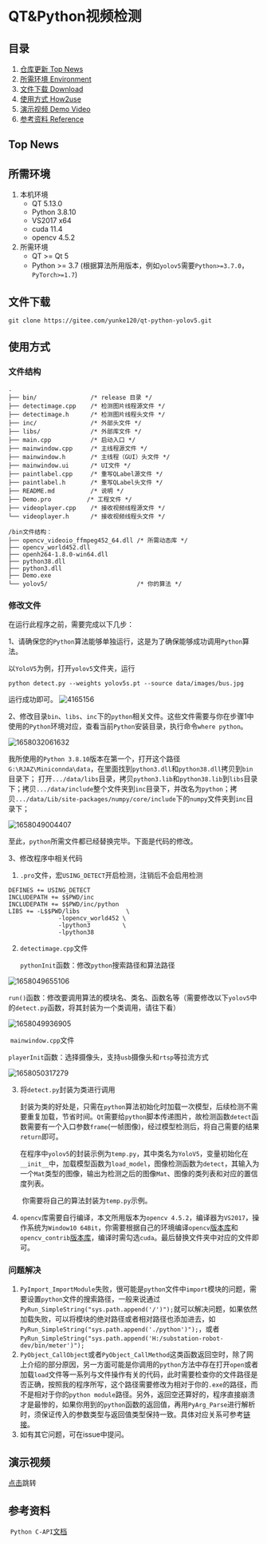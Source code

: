 # QT&Python视频检测

## 目录

1. [仓库更新 Top News](https://gitee.com/yunke120/substation-robot/tree/master/#top-news)
2. [所需环境 Environment](https://gitee.com/yunke120/substation-robot/tree/master/#%E6%89%80%E9%9C%80%E7%8E%AF%E5%A2%83)
3. [文件下载 Download](https://gitee.com/yunke120/substation-robot/tree/master/#%E6%96%87%E4%BB%B6%E4%B8%8B%E8%BD%BD)
4. [使用方式 How2use](https://gitee.com/yunke120/substation-robot/tree/master/#%E4%BD%BF%E7%94%A8%E6%96%B9%E5%BC%8F)
5. [演示视频 Demo Video](https://gitee.com/yunke120/substation-robot/tree/master/#%E6%BC%94%E7%A4%BA%E8%A7%86%E9%A2%91)
6. [参考资料 Reference](https://gitee.com/yunke120/substation-robot/tree/master/#%E5%8F%82%E8%80%83%E8%B5%84%E6%96%99)

## Top News



## 所需环境

1. 本机环境
   - QT 5.13.0
   - Python 3.8.10
   - VS2017 x64
   - cuda 11.4
   - opencv 4.5.2
2. 所需环境
   - QT >= Qt 5
   - Python >= 3.7 (根据算法所用版本，例如`yolov5`需要`Python>=3.7.0`，`PyTorch>=1.7`)

## 文件下载

```
git clone https://gitee.com/yunke120/qt-python-yolov5.git
```

## 使用方式

### 文件结构

```
.
├── bin/               /* release 目录 */
├── detectimage.cpp    /* 检测图片线程源文件 */ 
├── detectimage.h      /* 检测图片线程头文件 */
├── inc/               /* 外部头文件 */
├── libs/              /* 外部库文件 */
├── main.cpp           /* 启动入口 */
├── mainwindow.cpp     /* 主线程源文件 */
├── mainwindow.h       /* 主线程（GUI）头文件 */
├── mainwindow.ui      /* UI文件 */
├── paintlabel.cpp     /* 重写QLabel源文件 */
├── paintlabel.h       /* 重写QLabel头文件 */
├── README.md          /* 说明 */
├── Demo.pro          /* 工程文件 */
├── videoplayer.cpp    /* 接收视频线程源文件 */
└── videoplayer.h      /* 接收视频线程头文件 */
```

```
/bin文件结构：
├── opencv_videoio_ffmpeg452_64.dll /* 所需动态库 */
├── opencv_world452.dll
├── openh264-1.8.0-win64.dll
├── python38.dll
├── python3.dll
├── Demo.exe                       
└── yolov5/                         /* 你的算法 */
```

### 修改文件

在运行此程序之前，需要完成以下几步：

1、请确保您的`Python`算法能够单独运行，这是为了确保能够成功调用`Python`算法。

以`YoloV5`为例，打开`yolov5`文件夹，运行

```
python detect.py --weights yolov5s.pt --source data/images/bus.jpg
```

运行成功即可。		![4165156](figures/1658030901940.png)

2、修改目录`bin`、`libs`、`inc`下的`python`相关文件。这些文件需要与你在步骤1中使用的`Python`环境对应，查看当前`Python`安装目录，执行命令`where python`。

![1658032061632](figures/1658032061632.png)

我所使用的`Python 3.8.10`版本在第一个，打开这个路径`G:\RJAZ\Miniconnda\data`，在里面找到`python3.dll`和`python38.dll`拷贝到`bin`目录下； 打开`.../data/libs`目录，拷贝`python3.lib`和`python38.lib`到`libs`目录下；拷贝`.../data/include`整个文件夹到`inc`目录下，并改名为`python`；拷贝`.../data/Lib/site-packages/numpy/core/include`下的`numpy`文件夹到`inc`目录下；

![1658049004407](figures/1658049004407.png)

至此，`python`所需文件都已经替换完毕。下面是代码的修改。

3、修改程序中相关代码

1. `.pro`文件，宏`USING_DETECT`开启检测，注销后不会启用检测

```
DEFINES += USING_DETECT
INCLUDEPATH += $$PWD/inc
INCLUDEPATH += $$PWD/inc/python
LIBS += -L$$PWD/libs             \
              -lopencv_world452 \
              -lpython3         \
              -lpython38
```

2. `detectimage.cpp`文件

   `pythonInit`函数：修改`python`搜索路径和算法路径

![1658049655106](figures/1658049655106.png)

​				`run()`函数：修改要调用算法的模块名、类名、函数名等（需要修改以下`yolov5`中的`detect.py`函数，将其封装为一个类调用，请往下看）

![1658049936905](figures/1658049936905.png)

​				`mainwindow.cpp`文件

​				`playerInit`函数：选择摄像头，支持`usb`摄像头和`rtsp`等拉流方式

![1658050317279](figures/1658050317279.png)

3. 将`detect.py`封装为类进行调用

   ​		封装为类的好处是，只需在`python`算法初始化时加载一次模型，后续检测不需要重复加载，节省时间。`Qt`需要给`python`脚本传递图片，故检测函数`detect`函数需要有一个入口参数`frame`(一帧图像)，经过模型检测后，将自己需要的结果`return`即可。

   ​		在程序中`yolov5`的封装示例为`temp.py`，其中类名为`YoloV5`，变量初始化在`__init__`中，加载模型函数为`load_model`，图像检测函数为`detect`，其输入为一个`Mat`类型的图像，输出为检测之后的图像`Mat`、图像的类列表和对应的置信度列表。

   ​		你需要将自己的算法封装为`temp.py`示例。

4.  `opencv`库需要自行编译，本文所用版本为`opencv 4.5.2`，编译器为`VS2017`，操作系统为`Window10 64Bit`，你需要根据自己的环境编译`opencv`[版本库](https://github.com/opencv/opencv/releases)和`opencv_contrib`[版本库](https://github.com/opencv/opencv_contrib)，编译时需勾选`cuda`。最后替换文件夹中对应的文件即可。

### 问题解决

1. `PyImport_ImportModule`失败，很可能是`python`文件中`import`模块的问题，需要设置`python`文件的搜索路径，一般来说通过`PyRun_SimpleString("sys.path.append('/')");`就可以解决问题，如果依然加载失败，可以将模块的绝对路径或者相对路径也添加进去，如`PyRun_SimpleString("sys.path.append('./python')");`，或者`PyRun_SimpleString("sys.path.append('H:/substation-robot-dev/bin/meter')");`
2. `PyObject_CallObject`或者`PyObject_CallMethod`这类函数返回空时，除了网上介绍的部分原因，另一方面可能是你调用的`python`方法中存在打开`open`或者加载`load`文件等一系列与文件操作有关的代码，此时需要检查你的文件路径是否正确，按照我的程序所写，这个路径需要修改为相对于你的`.exe`的路径，而不是相对于你的`python module`路径。另外，返回空还算好的，程序直接崩溃才是最惨的，如果你用到的`python`函数的返回值，再用`PyArg_Parse`进行解析时，须保证传入的参数类型与返回值类型保持一致。具体对应关系可参考[链接](https://docs.python.org/3.8/c-api/arg.html#PyArg_UnpackTuple)。
3. 如有其它问题，可在issue中提问。

## 演示视频

[点击](https://www.bilibili.com/video/BV1q34y1H76F?share_source=copy_web&vd_source=f06a9df5c06f51cc84a1106139be7062)跳转

## 参考资料

​	`Python C-API`[文档](https://docs.python.org/3.8/c-api/arg.html#PyArg_UnpackTuple)


























